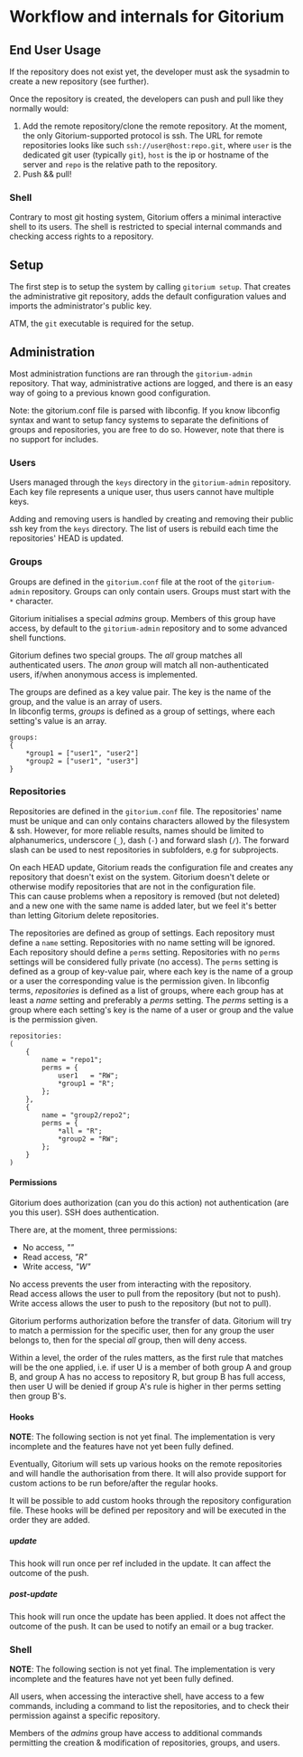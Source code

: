 Workflow and internals for Gitorium
===================================

End User Usage
--------------

If the repository does not exist yet, the developer must ask the sysadmin to 
create a new repository (see further).

Once the repository is created, the developers can push and pull like they 
normally would:

 1. Add the remote repository/clone the remote repository. At the moment, the 
 only Gitorium-supported protocol is ssh.
    The URL for remote repositories looks like such `ssh://user@host:repo.git`, 
where `user` is the dedicated git user (typically `git`), `host` is the ip or 
hostname of the server and `repo` is the relative path to the repository.
 2. Push && pull!

### Shell

Contrary to most git hosting system, Gitorium offers a minimal interactive shell 
to its users. The shell is restricted to special internal commands and checking 
access rights to a repository.

Setup
-----

The first step is to setup the system by calling `gitorium setup`. That creates 
the administrative git repository, adds the default configuration values and 
imports the administrator's public key.

ATM, the `git` executable is required for the setup.

Administration
--------------

Most administration functions are ran through the `gitorium-admin` repository. 
That way, administrative actions are logged, and there is an easy way of going 
to a previous known good configuration.

Note: the gitorium.conf file is parsed with libconfig. If you know libconfig 
syntax and want to setup fancy systems to separate the definitions of groups and 
repositories, you are free to do so. However, note that there is no support for 
includes.

### Users

Users managed through the `keys` directory in the `gitorium-admin` repository. 
Each key file represents a unique user, thus users cannot have multiple keys.

Adding and removing users is handled by creating and removing their public ssh 
key from the `keys` directory. The list of users is rebuild each time the 
repositories' HEAD is updated.

### Groups

Groups are defined in the `gitorium.conf` file at the root of the 
`gitorium-admin` repository. Groups can only contain users. Groups 
must start with the `*` character.

Gitorium initialises a special _admins_ group. Members of this group have 
access, by default to the `gitorium-admin` repository and to some advanced shell 
functions.

Gitorium defines two special groups. The _all_ group matches all authenticated 
users. The _anon_ group will match all non-authenticated users, if/when 
anonymous access is implemented.

The groups are defined as a key value pair. The key is the name of the group, 
and the value is an array of users.  
In libconfig terms, _groups_ is defined as a group of settings, where each 
setting's value is an array.
    
    groups:
    {
        *group1 = ["user1", "user2"]
        *group2 = ["user1", "user3"]
    }

### Repositories

Repositories are defined in the `gitorium.conf` file. The repositories' name 
must be unique and can only contains characters allowed by the filesystem & ssh. 
However, for more reliable results, names should be limited to alphanumerics, 
underscore (`_`), dash (`-`) and forward slash (`/`). The forward slash can be 
used to nest repositories in subfolders, e.g for subprojects.

On each HEAD update, Gitorium reads the configuration file and creates any 
repository that doesn't exist on the system. Gitorium doesn't delete or 
otherwise modify repositories that are not in the configuration file.  
This can cause problems when a repository is removed (but not deleted) and a new 
one with the same name is added later, but we feel it's better than letting 
Gitorium delete repositories.

The repositories are defined as group of settings. Each repository must define a 
`name` setting. Repositories with no name setting will be ignored. Each 
repository should define a `perms` setting. Repositories with no `perms` 
settings will be considered fully private (no access). The `perms` setting is 
defined as a group of key-value pair, where each key is the name of a group or a 
user the corresponding value is the permission given.
In libconfig terms, _repositories_ is defined as a list of groups, where each 
group has at least a _name_ setting and preferably a _perms_ setting. 
The _perms_ setting is a group where each setting's key is the name of a user or 
group and the value is the permission given.

    repositories:
    (
        {
            name = "repo1";
            perms = {
                user1   = "RW";
                *group1 = "R";
            };
        },
        {
            name = "group2/repo2";
            perms = {
                *all = "R";
                *group2 = "RW";
            };
        }
    )


#### Permissions

Gitorium does authorization (can you do this action) not authentication (are you 
this user). SSH does authentication.

There are, at the moment, three permissions: 

 *  No access, _""_
 *  Read access, _"R"_
 *  Write access, _"W"_

No access prevents the user from interacting with the repository.  
Read access allows the user to pull from the repository (but not to push).  
Write access allows the user to push to the repository (but not to pull).

Gitorium performs authorization before the transfer of data. Gitorium will try 
to match a permission for the specific user, then for any group the user belongs 
to, then for the special _all_ group, then will deny access.

Within a level, the order of the rules matters, as the first rule that matches 
will be the one applied, i.e. if user U is a member of both group A and group B, 
and group A has no access to repository R, but group B has full access, then 
user U will be denied if group A's rule is higher in ther perms setting then 
group B's.

#### Hooks

**NOTE**: The following section is not yet final. The implementation is very 
incomplete and the features have not yet been fully defined.

Eventually, Gitorium will sets up various hooks on the remote repositories and 
will handle the authorisation from there. It will also provide support for 
custom actions to be run before/after the regular hooks.

It will be possible to add custom hooks through the repository configuration 
file. These hooks will be defined per repository and will be executed in the 
order they are added.

##### update

This hook will run once per ref included in the update. It can affect the 
outcome of the push.

##### post-update

This hook will run once the update has been applied. It does not affect the 
outcome of the push. It can be used to notify an email or a bug tracker.

### Shell

**NOTE**: The following section is not yet final. The implementation is very 
incomplete and the features have not yet been fully defined.

All users, when accessing the interactive shell, have access to a few commands, 
including a command to list the repositories, and to check their permission 
against a specific repository.

Members of the _admins_ group have access to additional commands permitting the 
creation & modification of repositories, groups, and users.
